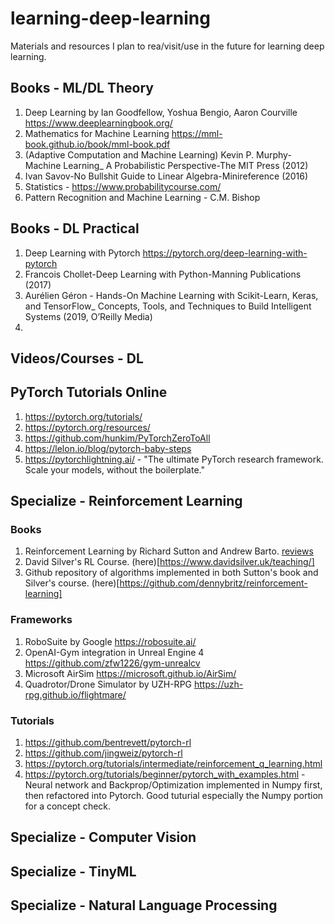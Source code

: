 # learning-deep-learning
Materials and resources I plan to rea/visit/use in the future for learning deep learning.

## Books - ML/DL Theory
1. Deep Learning by Ian Goodfellow, Yoshua Bengio, Aaron Courville https://www.deeplearningbook.org/
1. Mathematics for Machine Learning https://mml-book.github.io/book/mml-book.pdf
2. (Adaptive Computation and Machine Learning) Kevin P. Murphy-Machine Learning_ A Probabilistic Perspective-The MIT Press (2012)
3. Ivan Savov-No Bullshit Guide to Linear Algebra-Minireference (2016)
4. Statistics - https://www.probabilitycourse.com/
5. Pattern Recognition and Machine Learning - C.M. Bishop

## Books - DL Practical
1. Deep Learning with Pytorch https://pytorch.org/deep-learning-with-pytorch
2. Francois Chollet-Deep Learning with Python-Manning Publications (2017)
3. Aurélien Géron - Hands-On Machine Learning with Scikit-Learn, Keras, and TensorFlow_ Concepts, Tools, and Techniques to Build Intelligent Systems (2019, O’Reilly Media)
4. 

## Videos/Courses - DL 

## PyTorch Tutorials Online
1. https://pytorch.org/tutorials/
2. https://pytorch.org/resources/
3. https://github.com/hunkim/PyTorchZeroToAll
4. https://lelon.io/blog/pytorch-baby-steps
5. https://pytorchlightning.ai/ - "The ultimate PyTorch research framework. Scale your models, without the boilerplate."


## Specialize - Reinforcement Learning
### Books
1. Reinforcement Learning by Richard Sutton and Andrew Barto. [reviews](https://www.reddit.com/r/MachineLearning/comments/7ui8jv/d_where_to_start_learning_reinforcement_learning/)
2. David Silver's RL Course. (here)[https://www.davidsilver.uk/teaching/]
3. Github repository of algorithms implemented in both Sutton's book and Silver's course. (here)[https://github.com/dennybritz/reinforcement-learning]
### Frameworks
1. RoboSuite by Google https://robosuite.ai/
2. OpenAI-Gym integration in Unreal Engine 4 https://github.com/zfw1226/gym-unrealcv
3. Microsoft AirSim https://microsoft.github.io/AirSim/
4. Quadrotor/Drone Simulator by UZH-RPG https://uzh-rpg.github.io/flightmare/
### Tutorials
1. https://github.com/bentrevett/pytorch-rl
2. https://github.com/jingweiz/pytorch-rl
3. https://pytorch.org/tutorials/intermediate/reinforcement_q_learning.html
4. https://pytorch.org/tutorials/beginner/pytorch_with_examples.html - Neural network and Backprop/Optimization implemented in Numpy first, then refactored into Pytorch. Good tuturial especially the Numpy portion for a concept check. 

## Specialize - Computer Vision
## Specialize - TinyML
## Specialize - Natural Language Processing


